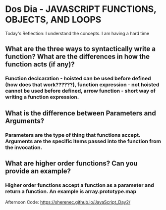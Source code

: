 # Dos Dia - JAVASCRIPT FUNCTIONS, OBJECTS, AND LOOPS

Today's Reflection: I understand the concepts.  I am having a hard time 

## What are the three ways to syntactically write a function? What are the differences in how the function acts (if any)?

### Function declcaration - hoisted can be used before defined (how does that work??????), function expression - not hoisted cannot be used before defined, arrow function - short way of writing a function expression.  

## What is the difference between Parameters and Arguments?

### Parameters are the type of thing that functions accept.  Arguments are the specific items passed into the function from the invocation.

## What are higher order functions? Can you provide an example?

### Higher order functions accept a function as a parameter and return a function.  An example is array.prototype.map

Afternoon Code: https://sherenec.github.io/JavaScript_Day2/